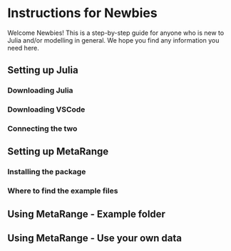 # Instructions for Newbies

Welcome Newbies!
This is a step-by-step guide for anyone who is new to Julia and/or modelling in general. We hope you find any information you need here. 

## Setting up Julia
### Downloading Julia
### Downloading VSCode
### Connecting the two

## Setting up MetaRange
### Installing the package
### Where to find the example files

## Using MetaRange - Example folder

## Using MetaRange - Use your own data
